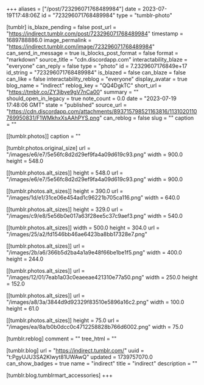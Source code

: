 +++
aliases = ["/post/723296071768489984"]
date = 2023-07-19T17:48:06Z
id = "723296071768489984"
type = "tumblr-photo"

[tumblr]
is_blaze_pending = false
post_url = "https://indirect.tumblr.com/post/723296071768489984"
timestamp = 1689788886.0
image_permalink = "https://indirect.tumblr.com/image/723296071768489984"
can_send_in_message = true
is_blocks_post_format = false
format = "markdown"
source_title = "cdn.discordapp.com"
interactability_blaze = "everyone"
can_reply = false
type = "photo"
id = 7.2329607176849e+17
id_string = "723296071768489984"
is_blazed = false
can_blaze = false
can_like = false
interactability_reblog = "everyone"
display_avatar = true
blog_name = "indirect"
reblog_key = "QQ4DgkTC"
short_url = "https://tmblr.co/ZY3jbye9gV7nCa00"
summary = ""
should_open_in_legacy = true
note_count = 0.0
date = "2023-07-19 17:48:06 GMT"
state = "published"
source_url = "https://cdn.discordapp.com/attachments/893715798521163816/1131020110769950831/F1WMkhxXsAAhPYS.png"
can_reblog = false
slug = ""
caption = ""

[[tumblr.photos]]
caption = ""

[tumblr.photos.original_size]
url = "/images/e6/e7/5e56fc8d2d29ef9fa4a09d619c93.png"
width = 900.0
height = 548.0

[[tumblr.photos.alt_sizes]]
height = 548.0
url = "/images/e6/e7/5e56fc8d2d29ef9fa4a09d619c93.png"
width = 900.0

[[tumblr.photos.alt_sizes]]
height = 390.0
url = "/images/1d/e1/31ce06e454ad1c96221b705ca116.png"
width = 640.0

[[tumblr.photos.alt_sizes]]
height = 329.0
url = "/images/c9/e8/5e56b0e017a63f28ee5c37c9aef3.png"
width = 540.0

[[tumblr.photos.alt_sizes]]
width = 500.0
height = 304.0
url = "/images/25/a2/fd1546bb46ae6423ba8bb17328e7.png"

[[tumblr.photos.alt_sizes]]
url = "/images/2b/a6/366b5d2ba4a1a9e48f66be1be1f5.png"
width = 400.0
height = 244.0

[[tumblr.photos.alt_sizes]]
url = "/images/12/01/7eab1a03c0eaeeae421310e77a50.png"
width = 250.0
height = 152.0

[[tumblr.photos.alt_sizes]]
url = "/images/a8/3a/3844d9d92329f83510e5896a16c2.png"
width = 100.0
height = 61.0

[[tumblr.photos.alt_sizes]]
height = 75.0
url = "/images/ea/8a/b0b0dcc0c4712258828b766d6002.png"
width = 75.0

[tumblr.reblog]
comment = ""
tree_html = ""

[tumblr.blog]
url = "https://indirect.tumblr.com/"
uuid = "t:PgyUJU3SA2Klwyt81UWAwQ"
updated = 1739757070.0
can_show_badges = true
name = "indirect"
title = "indirect"
description = ""

[tumblr.blog.tumblrmart_accessories]
+++

